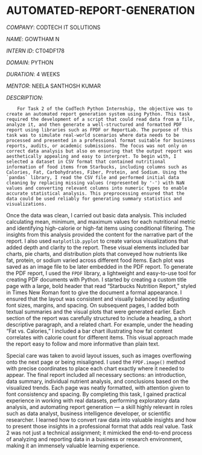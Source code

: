 # AUTOMATED-REPORT-GENERATION

*COMPANY*: CODTECH IT SOLUTIONS

*NAME*: GOWTHAM N

*INTERN ID*: CT04DF178

*DOMAIN*: PYTHON

*DURATION*: 4 WEEKS

*MENTOR*: NEELA SANTHOSH KUMAR

*DESCRIPTION*:

        For Task 2 of the CodTech Python Internship, the objective was to create an automated report generation system using Python. This task required the development of a script that could read data from a file, analyze it, and then generate a well-structured and formatted PDF report using libraries such as FPDF or ReportLab. The purpose of this task was to simulate real-world scenarios where data needs to be processed and presented in a professional format suitable for business reports, audits, or academic submissions. The focus was not only on correct data analysis but also on ensuring that the output report was aesthetically appealing and easy to interpret. To begin with, I selected a dataset in CSV format that contained nutritional information of food items from Starbucks, including columns such as Calories, Fat, Carbohydrates, Fiber, Protein, and Sodium. Using the `pandas` library, I read the CSV file and performed initial data cleaning by replacing missing values (represented by '-') with NaN values and converting relevant columns into numeric types to enable accurate statistical analysis. This preprocessing ensured that the data could be used reliably for generating summary statistics and visualizations.

Once the data was clean, I carried out basic data analysis. This included calculating mean, minimum, and maximum values for each nutritional metric and identifying high-calorie or high-fat items using conditional filtering. The insights from this analysis provided the content for the narrative part of the report. I also used `matplotlib.pyplot` to create various visualizations that added depth and clarity to the report. These visual elements included bar charts, pie charts, and distribution plots that conveyed how nutrients like fat, protein, or sodium varied across different food items. Each plot was saved as an image file to be later embedded in the PDF report. To generate the PDF report, I used the `FPDF` library, a lightweight and easy-to-use tool for creating PDF documents with Python. I started by creating a custom title page with a large, bold header that read “Starbucks Nutrition Report,” styled in Times New Roman font to give the document a formal appearance. I ensured that the layout was consistent and visually balanced by adjusting font sizes, margins, and spacing. On subsequent pages, I added both textual summaries and the visual plots that were generated earlier. Each section of the report was carefully structured to include a heading, a short descriptive paragraph, and a related chart. For example, under the heading “Fat vs. Calories,” I included a bar chart illustrating how fat content correlates with calorie count for different items. This visual approach made the report easy to follow and more informative than plain text.

Special care was taken to avoid layout issues, such as images overflowing onto the next page or being misaligned. I used the `FPDF.image()` method with precise coordinates to place each chart exactly where it needed to appear. The final report included all necessary sections: an introduction, data summary, individual nutrient analysis, and conclusions based on the visualized trends. Each page was neatly formatted, with attention given to font consistency and spacing. By completing this task, I gained practical experience in working with real datasets, performing exploratory data analysis, and automating report generation — a skill highly relevant in roles such as data analyst, business intelligence developer, or scientific researcher. I learned how to convert raw data into valuable insights and how to present those insights in a professional format that adds real value. Task 2 was not just a technical assignment; it mimicked the end-to-end process of analyzing and reporting data in a business or research environment, making it an immensely valuable learning experience.

